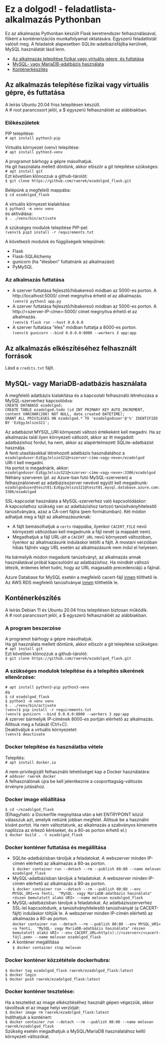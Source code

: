 # Ez a dolgod! - feladatlista-alkalmazás Pythonban

Ez az alkalmazás Pythonban készült Flask keretrendszer felhasználásával, főként a konténerizációs munkafolyamat oktatására.
Egyszerű feladatlistát valósít meg. A feladatok alapesetben SQLite-adatbázisfájlba kerülnek, MySQL használatát lásd lenn.  
- [Az alkalmazás telepítése fizikai vagy virtuális gépre, és futtatása](#telepites)  
- [MySQL- vagy MariaDB-adatbázis használata](#mysql)  
- [Konténerkészítés](#kontener)  

<a name="telepites"></a>
## Az alkalmazás telepítése fizikai vagy virtuális gépre, és futtatása
A leírás Ubuntu 20.04 friss telepítésen készült.  
A # root parancssort jelöl, a $ egyszerű felhasználóét az alábbiakban.

### Előkészületek
PIP telepítése:  
`# apt install python3-pip`

Virtuális környezet (venv) telepítése:  
`# apt install python3-venv`

A programot bárhogy a gépre másolhatjuk.  
Ha git használata mellett döntünk, akkor először a git telepítése szükséges:  
`# apt install git`  
Ezt követően klónozzuk a github-tárolót:  
`$ git clone https://github.com/raerek/ezadolgod_flask.git`

Belépünk a megfelelő mappába:  
`$ cd ezadolgod_flask`  

A virtuális környezet kialakítása:  
`$ python3 -m venv venv`  
és aktiválása:  
`$ . ./venv/bin/activate`

A szükséges modulok telepítése PIP-pel:  
`(venv)$ pip3 install -r requirements.txt`

A következő modulok és függőségeik települnek:  
- Flask  
- Flask-SQLAlchemy  
- gunicorn (ha "élesben" futtatnánk az alkalmazást)  
- PyMySQL

### Az alkalmazás futtatása
- A szerver futtatása fejlesztő/hibakereső módban az 5000-es porton. A http://localhost:5000/ címet megnyitva érhető el az alkalmazás.  
`(venv)$ python3 app.py`  
- A szerver futtatása fejlesztő/hibakereső módban az 5000-es porton. A http://<szerver-IP-címe>:5000/ címet megnyitva érhető el az alkalmazás.  
`(venv)$ flask run --host 0.0.0.0`  
- A szerver futtatása "éles" módban futtatja a 8000-es porton.  
`(venv)$ gunicorn --bind 0.0.0.0:8000 --workers 3 app:app`  

## Az alkalmazás elkészítéséhez felhasznált források
Lásd a `credits.txt` fájlt.

<a name="mysql"></a>
## MySQL- vagy MariaDB-adatbázis használata
A megfelelő adatbázis kialakítása és a kapcsolati felhasználó létrehozása a MySQL-szerverhez kapcsolódva:  
`CREATE DATABASE ezadolgod;`  
`CREATE TABLE ezadolgod.todo (id INT PRIMARY KEY AUTO_INCREMENT, content VARCHAR(200) NOT NULL, date_created DATETIME);`  
`GRANT ALL PRIVILEGES ON ezadolgod.* TO 'ezadolgoduser'@'%' IDENTIFIED BY 'EzEgyJelszo321';`  

Az adatbázist MYSQL_URI környezeti változó értékeként kell megadni. Ha az alkalmazás talál ilyen környezeti változót, akkor az itt megadott adatbázishoz fordul, ha nem, akkor az alapértelmezett SQLite-adatbázist használja.  
A fenti utasításokkal létrehozott adatbázis használatához a  
`ezadolgoduser:EzEgyJelszo321@<szerver-címe-vagy-neve>/ezadolgod`  
URI-t kell megadni.  
Ha portot is megadnánk, akkor:  
`ezadolgoduser:EzEgyJelszo321@<szerver-címe-vagy-neve>:3306/ezadolgod`  
Néhány szerveren (pl. az Azure-ban futó MySQL-szerveren) a felhasználónevet az adatbázisszerver nevével együtt kell megadnunk:  
`ezadolgoduser@teszt01:EzEgyJelszo321@teszt01.mysql.database.azure.com:3306/ezadolgod`  

SSL-kapcsolat használata a MySQL-szerverhez való kapcsolódáskor:  
A kapcsolathoz szükség van az adatbázishoz tartozó tanúsítványhitelesítő tanúsítványára, azaz a CA-cert fájlra (pem formátumban). Két módon adhatjuk meg a fájlt az alkalmazásunknak:
- A fájlt bemásolhatjuk a `certs` mappába, ilyenkor `CACERT_FILE` nevű környezeti változóban kell megadnunk a fájl nevét (a mappáét nem).
- Megadhatjuk a fájl URL-jét a `CACERT_URL` nevű környezeti változóban, ilyenkor az alkalmazásunk induláskor letölti a fájlt.
A mostani verzióban hibás fájlnév vagy URL esetén az alkalmazásunk nem indul el helyesen.  

Ha bármelyik módon megadunk tanúsítványt, az alkalmazás annak használatával próbál kapcsolódni az adatbázishoz. Ha mindkét változó létezik, érdemes lehet tudni, hogy az URL magasabb precedenciájú a fájlnál.

Azure Database for MySQL esetén a megfelelő cacert-fájl [innen](https://docs.microsoft.com/en-us/azure/mysql/howto-configure-ssl) tölthető le.  
Az AWS RDS megfelelő tanúsítványai [innen](https://docs.aws.amazon.com/AmazonRDS/latest/UserGuide/UsingWithRDS.SSL.html) tölthetők le.

<a name="kontener"></a>
## Konténerkészítés
A leírás Debian 11 és Ubuntu 20.04 friss telepítésen biztosan működik.  
A # root parancssort jelöl, a $ egyszerű felhasználóét az alábbiakban.

### A program beszerzése
A programot bárhogy a gépre másolhatjuk.  
Ha git használata mellett döntünk, akkor először a git telepítése szükséges:  
`# apt install git`  
Ezt követően klónozzuk a github-tárolót:  
`$ git clone https://github.com/raerek/ezadolgod_flask.git`

### A szükséges modulok telepítése és a telepítés sikerének ellenőrzése:
`# apt install python3-pip python3-venv`  
és  
`$ cd ezadolgod_flask`  
`$ python3 -m venv venv`  
`$ . ./venv/bin/activate`  
`(venv)$ pip install -r requirements.txt`  
`(venv)$ gunicorn --bind 0.0.0.0:8000 --workers 3 app:app`  
A szerver bármelyik IP-címének 8000-es portján elérhető az alkalmazás.  
Állítsuk meg a futását (Ctrl+C).  
Deaktiváljuk a virtuális környezetet:  
`(venv)$ deactivate`

### Docker telepítése és használatba vétele
Telepítés:  
`# apt install docker.io`

A nem-privilegizált felhasználó lehetőséget kap a Docker használatára:  
`# adduser raerek docker`  
A felhasználónak újra be kell jelentkeznie a csoporttagság-változás érvényre jutásához.

### Docker image előállítása
`$ cd ~/ezadolgod_flask`  
(Elhagyható: a Dockerfile megnyitása után a két ENTRYPOINT közül válasszuk azt, amelyik nekünk jobban megfelel. Állítsuk be a használni kívánt portot. Ha nem változtatunk, az alkalmazás a szabványos kimenetre naplózza az érkező kéréseket, és a 80-as porton érhető el.)  
`$ docker build . -t ezadolgod_flask`  

### Docker konténer futtatása és megállítása
- SQLite-adatbázisban tároljuk a feladatokat. A webszerver minden IP-címén elérhető az alkalmazás a 80-as porton.  
`$ docker container run --detach --rm --publish 80:80 --name melovan ezadolgod_flask`  
- MySQL-adatbázisban tároljuk a feladatokat. A webszerver minden IP-címén elérhető az alkalmazás a 80-as porton.  
`$ docker container run --detach --rm --publish 80:80 --env MYSQL_URI=<a fenti,  "MySQL- vagy MariaDB-adatbázis használata" részen bemutatott alakú URI> --name melovan ezadolgod_flask`  
- MySQL-adatbázisban tároljuk a feladatokat. Az adatbázisszerverhez SSL-lel kapcsolódunk, a tanúsítványhitelesítő tanúsítványát (a CACERT-fájlt) induláskor töltjük le. A webszerver minden IP-címén elérhető az alkalmazás a 80-as porton.  
`docker container run --detach --rm --publish 80:80 --env MYSQL_URI=<a fenti,  "MySQL- vagy MariaDB-adatbázis használata" részen bemutatott alakú URI> --env CACERT_URL=http(s)://<szerver>/<cacert-fájl.pem> --name melovan ezadolgod_flask`
- A konténer megállítása  
`$ docker container stop melovan`

### Docker konténer közzététele dockerhubra:
`$ docker tag ezadolgod_flask raerek/ezadolgod_flask:latest`  
`$ docker login`  
`$ docker push raerek/ezadolgod_flask:latest`

### Docker konténer tesztelése:
Ha a tesztelést az image elkészítéséhez használt gépen végezzük, akkor távolítsuk el az image helyi verzióját:  
`$ docker image rm raerek/ezadolgod_flask:latest`  
Indíthatjuk a konténert:  
`$ docker container run --detach --rm --publish 80:80 --name melovan raerek/ezadolgod_flask`  
Szükség esetén megadhatjuk a MySQL/MariaDB használatához kellő környezeti változókat.
